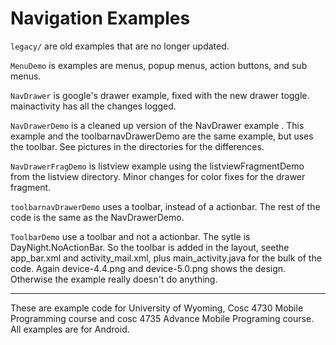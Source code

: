 Navigation Examples
==============

`legacy/` are old examples that are no longer updated.  

`MenuDemo` is examples are menus, popup menus, action buttons, and sub menus.

`NavDrawer` is google's drawer example, fixed with the new drawer toggle.  mainactivity has all the changes logged.

`NavDrawerDemo`  is a cleaned up version of the NavDrawer example . This example and the toolbarnavDrawerDemo are the same example, but uses the toolbar.  See pictures in the directories for the differences.

`NavDrawerFragDemo` is listview example using the listviewFragmentDemo from the listview directory.  Minor changes for color fixes for the drawer fragment.

`toolbarnavDrawerDemo`  uses a toolbar, instead of a actionbar.  The rest of the code is the same as the NavDrawerDemo. 

`ToolbarDemo` use a toolbar and not a actionbar.  The sytle is DayNight.NoActionBar. So the toolbar is added in the layout, seethe app_bar.xml and activity_mail.xml, plus main_activity.java for the bulk of the code.  Again device-4.4.png and device-5.0.png shows the design.  Otherwise the example really doesn't do anything.

---

These are example code for University of Wyoming, Cosc 4730 Mobile Programming course and cosc 4735 Advance Mobile Programing course. 
All examples are for Android.